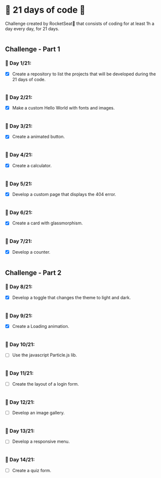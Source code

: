 # 📆 21 days of code 🚀

Challenge created by RocketSeat🚀 that consists of coding for at least 1h a day every day, for 21 days.
<br>
<br>

## Challenge - Part 1

### 📆 Day 1/21:

- [x] Create a repository to list the projects that will be developed during the 21 days of code. <br> <br>

### 📆 Day 2/21:

- [x] Make a custom Hello World with fonts and images. <br> <br>

### 📆 Day 3/21:

- [x] Create a animated button. <br> <br>

### 📆 Day 4/21:

- [x] Create a calculator. <br> <br>

### 📆 Day 5/21:

- [x] Develop a custom page that displays the 404 error. <br> <br>

### 📆 Day 6/21:

- [x] Create a card with glassmorphism. <br> <br>

### 📆 Day 7/21:

- [x] Develop a counter. <br> <br>

## Challenge - Part 2

### 📆 Day 8/21:

- [x] Develop a toggle that changes the theme to light and dark. <br> <br>

### 📆 Day 9/21:

- [x] Create a Loading animation. <br> <br>

### 📆 Day 10/21:

- [ ] Use the javascript Particle.js lib. <br> <br>

### 📆 Day 11/21:

- [ ] Create the layout of a login form. <br> <br>

### 📆 Day 12/21:

- [ ] Develop an image gallery. <br> <br>

### 📆 Day 13/21:

- [ ] Develop a responsive menu. <br> <br>

### 📆 Day 14/21:

- [ ] Create a quiz form. <br> <br>
